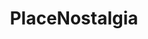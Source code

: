 ---
title: PlaceNostalgia
crosslinks:
- thefinalclean
- counting
- place
- TheButtonThread
- livecounting
- counting_in_the_wild
- ButtonAftermath
- technology
- AskReddit
- placehearts
- NO_COUNTING_ALLOWED
- me_irl
- Pxlsspace
- apple
- archlinux
- MegaLounge
- illusionporn
- Pincus
- PointlessStories
- Jokes
---